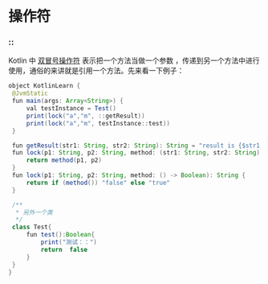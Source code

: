 
# 操作符
### ::
Kotlin 中 [双冒号操作符](https://blog.csdn.net/wzlyd1/article/details/106804757/) 表示把一个方法当做一个参数 ，传递到另一个方法中进行使用，通俗的来讲就是引用一个方法。先来看一下例子：

  ```JAVA
  object KotlinLearn {
   @JvmStatic
   fun main(args: Array<String>) {
       val testInstance = Test()
       print(lock("a","m", ::getResult))
       print(lock("a","m", testInstance::test))
   }

   fun getResult(str1: String, str2: String): String = "result is {$str1 , $str2}"
   fun lock(p1: String, p2: String, method: (str1: String, str2: String) -> String): String {
       return method(p1, p2)
   }
   fun lock(p1: String, p2: String, method: () -> Boolean): String {
       return if (method()) "false" else "true"
   }

   /**
    * 另外一个类
    */
   class Test{
       fun test():Boolean{
           print("测试：：")
           return  false
       }
   }
}
  ```
